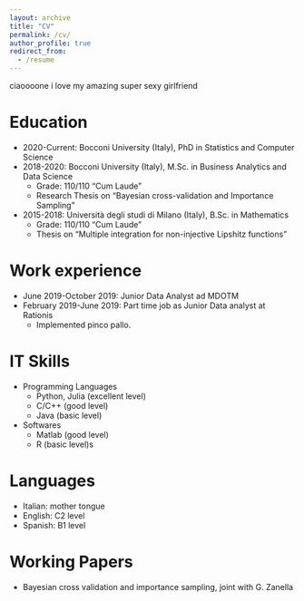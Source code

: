 ```yaml
---
layout: archive
title: "CV"
permalink: /cv/
author_profile: true
redirect_from:
  - /resume
---
```



ciaoooone i love my amazing super sexy girlfriend 


Education
======
* 2020-Current: Bocconi University (Italy), PhD in Statistics and Computer Science
* 2018-2020: Bocconi University (Italy), M.Sc. in Business Analytics and Data Science
	* Grade: 110/110 “Cum Laude”
	* Research Thesis on “Bayesian cross-validation and Importance Sampling”
* 2015-2018: Università degli studi di Milano (Italy), B.Sc. in Mathematics
	* Grade: 110/110 “Cum Laude”
	* Thesis on “Multiple integration for non-injective Lipshitz functions”


Work experience
======
* June 2019-October 2019: Junior Data Analyst ad MDOTM
* February 2019-June 2019: Part time job as Junior Data analyst at Rationis
	* Implemented pinco pallo.


  
IT Skills
======
* Programming Languages
	* Python, Julia (excellent level)
	* C/C++ (good level)
	* Java (basic level)
* Softwares
  * Matlab (good level)
  * R (basic level)s

Languages
======

* Italian: mother tongue
* English: C2 level
* Spanish: B1 level


Working Papers
======
* Bayesian cross validation and importance sampling, joint with G. Zanella


